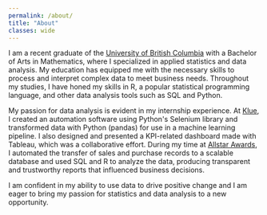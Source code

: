 ```yaml
---
permalink: /about/
title: "About"
classes: wide
---
```


I am a recent graduate of the [University of British Columbia](https://www.ubc.ca/) with a Bachelor of Arts in Mathematics, where I specialized in applied statistics and data analysis. My education has equipped me with the necessary skills to process and interpret complex data to meet business needs. Throughout my studies, I have honed my skills in R, a popular statistical programming language, and other data analysis tools such as SQL and Python.

My passion for data analysis is evident in my internship experience. At [Klue](https://klue.com/), I created an automation software using Python's Selenium library and transformed data with Python (pandas) for use in a machine learning pipeline. I also designed and presented a KPI-related dashboard made with Tableau, which was a collaborative effort. During my time at [Allstar Awards](https://allstarawards.ca/), I automated the transfer of sales and purchase records to a scalable database and used SQL and R to analyze the data, producing transparent and trustworthy reports that influenced business decisions.

I am confident in my ability to use data to drive positive change and I am eager to bring my passion for statistics and data analysis to a new opportunity.

